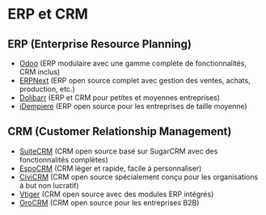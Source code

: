 # ERP et CRM

## ERP (Enterprise Resource Planning)
  - [Odoo](https://www.odoo.com/) (ERP modulaire avec une gamme complète de fonctionnalités, CRM inclus)
  - [ERPNext](https://erpnext.com/) (ERP open source complet avec gestion des ventes, achats, production, etc.)
  - [Dolibarr](https://www.dolibarr.org/) (ERP et CRM pour petites et moyennes entreprises)
  - [iDempiere](https://www.idempiere.org/) (ERP open source pour les entreprises de taille moyenne)
    

## CRM (Customer Relationship Management)
  - [SuiteCRM](https://suitecrm.com/) (CRM open source basé sur SugarCRM avec des fonctionnalités complètes)
  - [EspoCRM](https://www.espocrm.com/) (CRM léger et rapide, facile à personnaliser)
  - [CiviCRM](https://civicrm.org/) (CRM open source spécialement conçu pour les organisations à but non lucratif)
  - [Vtiger](https://www.vtiger.com/open-source-crm/) (CRM open source avec des modules ERP intégrés)
  - [OroCRM](https://oroinc.com/orocrm/) (CRM open source pour les entreprises B2B)

